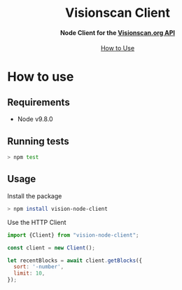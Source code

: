 <h1 align="center">
  Visionscan Client
  <br>
</h1>

<h4 align="center">
  Node Client for the <a href="https://github.com/Visionscan/Visionscan-frontend/blob/dev2019/document/api.md">Visionscan.org API</a>
</h4>

<p align="center">
  <a href="#how-to-use">How to Use</a>
</p>

# How to use

## Requirements

* Node v9.8.0

## Running tests

```bash
> npm test
```

## Usage

Install the package

```bash
> npm install vision-node-client
```

Use the HTTP Client

```javascript
import {Client} from "vision-node-client";

const client = new Client();

let recentBlocks = await client.getBlocks({
  sort: '-number',
  limit: 10,
});
```
